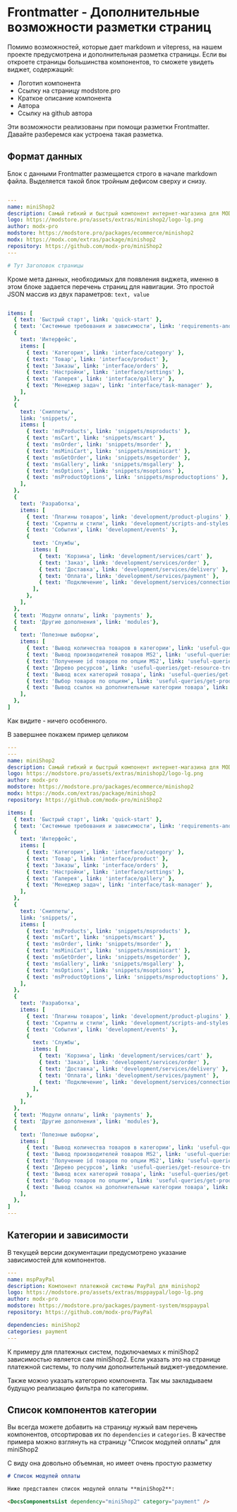 # Frontmatter - Дополнительные возможности разметки страниц

Помимо возможностей, которые дает markdown и vitepress, на нашем проекте предусмотрена и дополнительная разметка страницы. 
Если вы откроете страницы большинства компонентов, то сможете увидеть виджет, содержащий:
- Логотип компонента
- Ссылку на страницу modstore.pro
- Краткое описание компонента
- Автора
- Ссылку на github автора

Эти возможности реализованы при помощи разметки Frontmatter.  Давайте разберемся как устроена такая разметка.

## Формат данных

Блок с данными Frontmatter размещается строго в начале markdown файла. 
Выделяется такой блок тройным дефисом сверху и снизу.


```yaml

---
name: miniShop2
description: Самый гибкий и быстрый компонент интернет-магазина для MODX Revolution
logo: https://modstore.pro/assets/extras/minishop2/logo-lg.png
author: modx-pro
modstore: https://modstore.pro/packages/ecommerce/minishop2
modx: https://modx.com/extras/package/minishop2
repository: https://github.com/modx-pro/miniShop2
---

# Тут Заголовок страницы

```


Кроме мета данных, необходимых для появления виджета, именно в этом блоке задается перечень страниц для навигации.
Это простой JSON массив из двух параметров: `text, value`

```yaml

items: [
  { text: 'Быстрый старт', link: 'quick-start' },
  { text: 'Системные требования и зависимости', link: 'requirements-and-dependencies' },
  {
    text: 'Интерфейс',
    items: [
      { text: 'Категория', link: 'interface/category' },
      { text: 'Товар', link: 'interface/product' },
      { text: 'Заказы', link: 'interface/orders' },
      { text: 'Настройки', link: 'interface/settings' },
      { text: 'Галерея', link: 'interface/gallery' },
      { text: 'Менеджер задач', link: 'interface/task-manager' },
    ],
  },
  {
    text: 'Сниппеты',
    link: 'snippets/',
    items: [
      { text: 'msProducts', link: 'snippets/msproducts' },
      { text: 'msCart', link: 'snippets/mscart' },
      { text: 'msOrder', link: 'snippets/msorder' },
      { text: 'msMiniCart', link: 'snippets/msminicart' },
      { text: 'msGetOrder', link: 'snippets/msgetorder' },
      { text: 'msGallery', link: 'snippets/msgallery' },
      { text: 'msOptions', link: 'snippets/msoptions' },
      { text: 'msProductOptions', link: 'snippets/msproductoptions' },
    ],
  },
  {
    text: 'Разработка',
    items: [
      { text: 'Плагины товаров', link: 'development/product-plugins' },
      { text: 'Скрипты и стили', link: 'development/scripts-and-styles' },
      { text: 'События', link: 'development/events' },
      {
        text: 'Службы',
        items: [
          { text: 'Корзина', link: 'development/services/cart' },
          { text: 'Заказ', link: 'development/services/order' },
          { text: 'Доставка', link: 'development/services/delivery' },
          { text: 'Оплата', link: 'development/services/payment' },
          { text: 'Подключение', link: 'development/services/connection' },
        ],
      },
    ],
  },
  { text: 'Модули оплаты', link: 'payments' },
  { text: 'Другие дополнения', link: 'modules'},
  {
    text: 'Полезные выборки',
    items: [
      { text: 'Вывод количества товаров в категории', link: 'useful-queries/count-category-products' },
      { text: 'Вывод производителей товаров MS2', link: 'useful-queries/get-vendors' },
      { text: 'Получение id товаров по опции MS2', link: 'useful-queries/get-product-id-by-option' },
      { text: 'Дерево ресурсов', link: 'useful-queries/get-resource-tree' },
      { text: 'Вывод всех категорий товара', link: 'useful-queries/get-categories' },
      { text: 'Выбор товаров по опциям', link: 'useful-queries/get-products-by-options' },
      { text: 'Вывод ссылок на дополнительные категории товара', link: 'useful-queries/get-categories-links' },
    ],
  },
]
```


Как видите - ничего особенного. 

В завершнее покажем пример целиком

```yaml
---
---
name: miniShop2
description: Самый гибкий и быстрый компонент интернет-магазина для MODX Revolution
logo: https://modstore.pro/assets/extras/minishop2/logo-lg.png
author: modx-pro
modstore: https://modstore.pro/packages/ecommerce/minishop2
modx: https://modx.com/extras/package/minishop2
repository: https://github.com/modx-pro/miniShop2

items: [
  { text: 'Быстрый старт', link: 'quick-start' },
  { text: 'Системные требования и зависимости', link: 'requirements-and-dependencies' },
  {
    text: 'Интерфейс',
    items: [
      { text: 'Категория', link: 'interface/category' },
      { text: 'Товар', link: 'interface/product' },
      { text: 'Заказы', link: 'interface/orders' },
      { text: 'Настройки', link: 'interface/settings' },
      { text: 'Галерея', link: 'interface/gallery' },
      { text: 'Менеджер задач', link: 'interface/task-manager' },
    ],
  },
  {
    text: 'Сниппеты',
    link: 'snippets/',
    items: [
      { text: 'msProducts', link: 'snippets/msproducts' },
      { text: 'msCart', link: 'snippets/mscart' },
      { text: 'msOrder', link: 'snippets/msorder' },
      { text: 'msMiniCart', link: 'snippets/msminicart' },
      { text: 'msGetOrder', link: 'snippets/msgetorder' },
      { text: 'msGallery', link: 'snippets/msgallery' },
      { text: 'msOptions', link: 'snippets/msoptions' },
      { text: 'msProductOptions', link: 'snippets/msproductoptions' },
    ],
  },
  {
    text: 'Разработка',
    items: [
      { text: 'Плагины товаров', link: 'development/product-plugins' },
      { text: 'Скрипты и стили', link: 'development/scripts-and-styles' },
      { text: 'События', link: 'development/events' },
      {
        text: 'Службы',
        items: [
          { text: 'Корзина', link: 'development/services/cart' },
          { text: 'Заказ', link: 'development/services/order' },
          { text: 'Доставка', link: 'development/services/delivery' },
          { text: 'Оплата', link: 'development/services/payment' },
          { text: 'Подключение', link: 'development/services/connection' },
        ],
      },
    ],
  },
  { text: 'Модули оплаты', link: 'payments' },
  { text: 'Другие дополнения', link: 'modules'},
  {
    text: 'Полезные выборки',
    items: [
      { text: 'Вывод количества товаров в категории', link: 'useful-queries/count-category-products' },
      { text: 'Вывод производителей товаров MS2', link: 'useful-queries/get-vendors' },
      { text: 'Получение id товаров по опции MS2', link: 'useful-queries/get-product-id-by-option' },
      { text: 'Дерево ресурсов', link: 'useful-queries/get-resource-tree' },
      { text: 'Вывод всех категорий товара', link: 'useful-queries/get-categories' },
      { text: 'Выбор товаров по опциям', link: 'useful-queries/get-products-by-options' },
      { text: 'Вывод ссылок на дополнительные категории товара', link: 'useful-queries/get-categories-links' },
    ],
  },
]
---
```


## Категории и зависимости

В текущей версии документации предусмотрено указание зависимостей для компонентов. 

```yaml
---
name: mspPayPal
description: Компонент платежной системы PayPal для minishop2
logo: https://modstore.pro/assets/extras/msppaypal/logo-lg.png
author: modx-pro
modstore: https://modstore.pro/packages/payment-system/msppaypal
repository: https://github.com/modx-pro/PayPal

dependencies: miniShop2
categories: payment
---
```

К примеру для платежных систем, подключаемых к miniShop2 зависимостью является сам miniShop2. 
Если указать это на странице платежной системы, то получим дополнительный виджет-уведомление. 


Также можно указать категорию компонента.  Так мы закладываем будущую реализацию фильтра по категориям.  

## Список компонентов категории

Вы всегда можете добавить на страницу нужый вам перечень компонентов, отсортировав их по `dependencies` и `categories`. 
В качестве примера можно взглянуть на страницу "Список модулей оплаты" для miniShop2

С виду она довольно объемная, но имеет очень простую разметку

```markdown
# Список модулей оплаты

Ниже представлен список модулей оплаты **miniShop2**:

<DocsComponentsList dependency="miniShop2" category="payment" />

```


